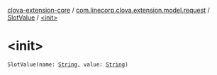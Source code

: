 [clova-extension-core](../../index.md) / [com.linecorp.clova.extension.model.request](../index.md) / [SlotValue](index.md) / [&lt;init&gt;](./-init-.md)

# &lt;init&gt;

`SlotValue(name: `[`String`](https://kotlinlang.org/api/latest/jvm/stdlib/kotlin/-string/index.html)`, value: `[`String`](https://kotlinlang.org/api/latest/jvm/stdlib/kotlin/-string/index.html)`)`